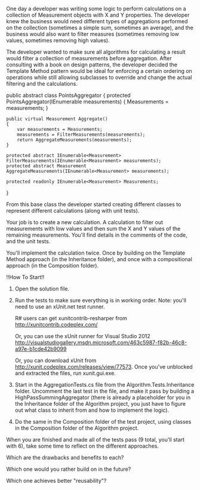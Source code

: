 One day a developer was writing some logic to perform calculations on 
a collection of Measurement objects with X and Y properties. The developer knew
the business would need different types of aggregations performed on the collection 
(sometimes a simple sum, sometimes an average), and the business would also want
to filter measures (sometimes removing low values, sometimes removing high values). 

The developer wanted to make sure all algorithms for calculating a result
would filter a collection of measurements before aggregation. After consulting
with a book on design patterns, the developer decided the Template Method pattern would be
ideal for enforcing a certain ordering on operations while still allowing subclasses to override
and change the actual filtering and the calculations. 

public abstract class PointsAggregator
{
	protected PointsAggregator(IEnumerable<Measurement> measurements)
	{
		Measurements = measurements;
	}

	public virtual Measurement Aggregate()
	{
		var measurements = Measurements;
		measurements = FilterMeasurements(measurements);
		return AggregateMeasurements(measurements);
	}

	protected abstract IEnumerable<Measurement> FilterMeasurements(IEnumerable<Measurement> measurements);
	protected abstract Measurement AggregateMeasurements(IEnumerable<Measurement> measurements);
		
	protected readonly IEnumerable<Measurement> Measurements;
} 

From this base class the developer started creating different classes to represent 
different calculations (along with unit tests).

Your job is to create a new calculation. A calculation to filter out measurements with low values
and then sum the X and Y values of the remaining measurements. You'll find details in the comments 
of the code, and the unit tests. 

You'll implement the calculation twice. Once by building on the 
Template Method approach (in the Inheritance folder), and once with a compositional 
approach (in the Composition folder).  

!!How To Start!!

  1.	Open the solution file. 

  2.	Run the tests to make sure everything is in working order.
		Note: you'll need to use an xUnit.net test runner. 
		
		R# users can get xunitcontrib-resharper from http://xunitcontrib.codeplex.com/
		
		Or, you can use the xUnit runner for Visual Studio 2012 http://visualstudiogallery.msdn.microsoft.com/463c5987-f82b-46c8-a97e-b1cde42b9099
		
		Or, you can download xUnit from http://xunit.codeplex.com/releases/view/77573.
		Once you've unblocked and extracted the files, run xunit.gui.exe.

  3.	Start in the AggregationTests.cs file from the Algorithm.Tests.Inheritance folder.
		Uncomment the last test in the file, and make it pass by building a 
		HighPassSummingAggregator (there is already a placeholder for you in the Inheritance
		folder of the Algorithm project, you just 
		have to figure out what class to inherit from and how to implement the logic).

  4.    Do the same in the Composition folder of the test project, using classes in 
		the Composition folder of the Algorithm project. 
  
  When you are finished and made all of the tests pass (9 total, you'll start with 6), take
  some time to reflect on the different approaches. 
  
  Which are the drawbacks and benefits to each?
  
  Which one would you rather build on in the future? 

  Which one achieves better "reusability"?



 